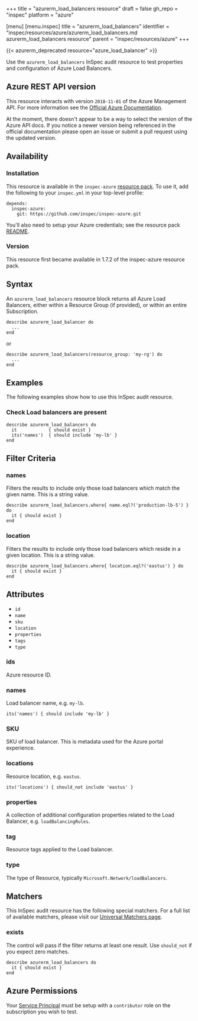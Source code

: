 +++
title = "azurerm_load_balancers resource"
draft = false
gh_repo = "inspec"
platform = "azure"

[menu]
  [menu.inspec]
    title = "azurerm_load_balancers"
    identifier = "inspec/resources/azure/azurerm_load_balancers.md azurerm_load_balancers resource"
    parent = "inspec/resources/azure"
+++

{{< azurerm_deprecated resource="azure_load_balancer" >}}

Use the `azurerm_load_balancers` InSpec audit resource to test properties and configuration of Azure Load Balancers.

## Azure REST API version

This resource interacts with version `2018-11-01` of the Azure Management API. For more
information see the [Official Azure Documentation](https://docs.microsoft.com/en-us/rest/api/load-balancer/loadbalancers/list).

At the moment, there doesn't appear to be a way to select the version of the
Azure API docs. If you notice a newer version being referenced in the official
documentation please open an issue or submit a pull request using the updated
version.

## Availability

### Installation

This resource is available in the `inspec-azure` [resource
pack](/inspec/glossary/#resource-pack). To use it, add the
following to your `inspec.yml` in your top-level profile:

    depends:
      inspec-azure:
        git: https://github.com/inspec/inspec-azure.git

You'll also need to setup your Azure credentials; see the resource pack
[README](https://github.com/inspec/inspec-azure#inspec-for-azure).

### Version

This resource first became available in 1.7.2 of the inspec-azure resource pack.

## Syntax

An `azurerm_load_balancers` resource block returns all Azure Load Balancers, either within a Resource Group (if provided), or within an entire Subscription.

    describe azurerm_load_balancer do
      ...
    end

or

    describe azurerm_load_balancers(resource_group: 'my-rg') do
      ...
    end

## Examples

The following examples show how to use this InSpec audit resource.

### Check Load balancers are present

    describe azurerm_load_balancers do
      it            { should exist }
      its('names')  { should include 'my-lb' }
    end

## Filter Criteria

### names

Filters the results to include only those load balancers which match the given name. This is a string value.

    describe azurerm_load_balancers.where{ name.eql?('production-lb-5') } do
      it { should exist }
    end

### location

Filters the results to include only those load balancers which reside in a given location. This is a string value.

    describe azurerm_load_balancers.where{ location.eql?('eastus') } do
      it { should exist }
    end

## Attributes

- `id`
- `name`
- `sku`
- `location`
- `properties`
- `tags`
- `type`

### ids

Azure resource ID.

### names

Load balancer name, e.g. `my-lb`.

    its('names') { should include 'my-lb' }

### SKU

SKU of load balancer. This is metadata used for the Azure portal experience.

### locations

Resource location, e.g. `eastus`.

    its('locations') { should_not include 'eastus' }

### properties

A collection of additional configuration properties related to the Load Balancer, e.g. `loadBalancingRules`.

### tag

Resource tags applied to the Load balancer.

### type

The type of Resource, typically `Microsoft.Network/loadBalancers`.

## Matchers

This InSpec audit resource has the following special matchers. For a full list of available matchers,
please visit our [Universal Matchers page](/inspec/matchers/).

### exists

The control will pass if the filter returns at least one result. Use
`should_not` if you expect zero matches.

    describe azurerm_load_balancers do
      it { should exist }
    end

## Azure Permissions

Your [Service
Principal](https://docs.microsoft.com/en-us/azure/azure-resource-manager/resource-group-create-service-principal-portal)
must be setup with a `contributor` role on the subscription you wish to test.
